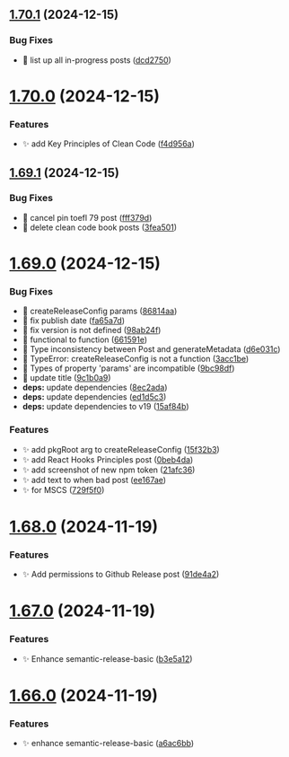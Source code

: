 ## [1.70.1](https://github.com/zhumeisongsong/blog/compare/v1.70.0...v1.70.1) (2024-12-15)


### Bug Fixes

* 🐛 list up all in-progress posts ([dcd2750](https://github.com/zhumeisongsong/blog/commit/dcd2750d1cff6153f098a8ee5391a92248e13649))

# [1.70.0](https://github.com/zhumeisongsong/blog/compare/v1.69.1...v1.70.0) (2024-12-15)


### Features

* ✨ add Key Principles of Clean Code ([f4d956a](https://github.com/zhumeisongsong/blog/commit/f4d956a93b128aa55de0740d02fac0eb82e15119))

## [1.69.1](https://github.com/zhumeisongsong/blog/compare/v1.69.0...v1.69.1) (2024-12-15)


### Bug Fixes

* 🐛 cancel pin toefl 79 post ([fff379d](https://github.com/zhumeisongsong/blog/commit/fff379dd83e3eedffa4fc5605c144688cfd198e8))
* 🐛 delete clean code book posts ([3fea501](https://github.com/zhumeisongsong/blog/commit/3fea501fc196125f6a0e3c6b98e022d719ec39f5))

# [1.69.0](https://github.com/zhumeisongsong/blog/compare/v1.68.0...v1.69.0) (2024-12-15)


### Bug Fixes

* 🐛 createReleaseConfig params ([86814aa](https://github.com/zhumeisongsong/blog/commit/86814aa0f7b68e8a067d3c06b9422c8909995fc1))
* 🐛 fix publish date ([fa65a7d](https://github.com/zhumeisongsong/blog/commit/fa65a7d4ab6582fbe7b3378efdb74320d50d1cc8))
* 🐛 fix version is not defined ([98ab24f](https://github.com/zhumeisongsong/blog/commit/98ab24fec9410cac6eada66a347d816d96060c5c))
* 🐛 functional to function ([661591e](https://github.com/zhumeisongsong/blog/commit/661591ee135c4beb31110af6c6f7b2459c7fceef))
* 🐛 Type inconsistency between Post and generateMetadata ([d6e031c](https://github.com/zhumeisongsong/blog/commit/d6e031c99b1c8b0f26e8b9ecc8f5043fbb2eb680))
* 🐛 TypeError: createReleaseConfig is not a function ([3acc1be](https://github.com/zhumeisongsong/blog/commit/3acc1be6d6e42e6e22d5f4291dcfc997cd27f3d6))
* 🐛 Types of property 'params' are incompatible ([9bc98df](https://github.com/zhumeisongsong/blog/commit/9bc98dfc968859803bc50c3ac336ca75ec81da27))
* 🐛 update title ([9c1b0a9](https://github.com/zhumeisongsong/blog/commit/9c1b0a9263c68263d4619af5ad7ef4d9529060f9))
* **deps:** update dependencies ([8ec2ada](https://github.com/zhumeisongsong/blog/commit/8ec2adaf8abeebfea52a3e6906448d1f32f36188))
* **deps:** update dependencies ([ed1d5c3](https://github.com/zhumeisongsong/blog/commit/ed1d5c39e7f00d9026770e1d8f2ce5cf04128647))
* **deps:** update dependencies to v19 ([15af84b](https://github.com/zhumeisongsong/blog/commit/15af84b1eb80367362bfb85893c7cb75d952dff3))


### Features

* ✨ add pkgRoot arg to createReleaseConfig ([15f32b3](https://github.com/zhumeisongsong/blog/commit/15f32b34454bf6fec7cbdbf114a57aac10c9d797))
* ✨ add React Hooks Principles post ([0beb4da](https://github.com/zhumeisongsong/blog/commit/0beb4dab9912b8709b5559d4ee07b22ba6feb09d))
* ✨ add screenshot of new npm token ([21afc36](https://github.com/zhumeisongsong/blog/commit/21afc36f29d0537699f6751f392ef1cf8ccd5220))
* ✨ add text to when bad post ([ee167ae](https://github.com/zhumeisongsong/blog/commit/ee167ae280a8ae55f752bd49ee526ec29482c7f5))
* ✨ for MSCS ([729f5f0](https://github.com/zhumeisongsong/blog/commit/729f5f095bde94a3ff33a1aeffd8eddee20688e6))

# [1.68.0](https://github.com/zhumeisongsong/blog/compare/v1.67.0...v1.68.0) (2024-11-19)


### Features

* ✨ Add permissions to Github Release post ([91de4a2](https://github.com/zhumeisongsong/blog/commit/91de4a2489752624941a781828c62a8f42baf5db))

# [1.67.0](https://github.com/zhumeisongsong/blog/compare/v1.66.0...v1.67.0) (2024-11-19)


### Features

* ✨ Enhance semantic-release-basic ([b3e5a12](https://github.com/zhumeisongsong/blog/commit/b3e5a12be35f92bdd0401b7d1244d751e1464256))

# [1.66.0](https://github.com/zhumeisongsong/blog/compare/v1.65.0...v1.66.0) (2024-11-19)


### Features

* ✨ enhance semantic-release-basic ([a6ac6bb](https://github.com/zhumeisongsong/blog/commit/a6ac6bbdfbd2fadea59188c8d42ac9c4c2edafa1))
